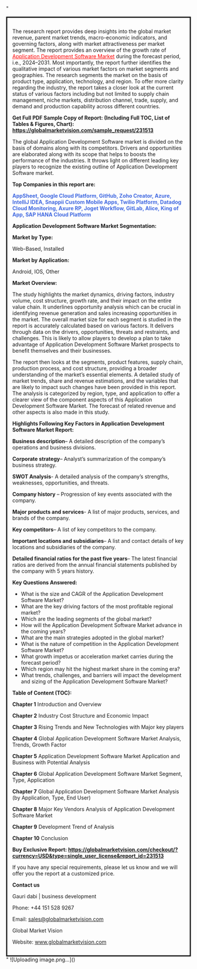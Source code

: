 "<div style='border: 3px solid black; padding: 1em;'>

The research report provides deep insights into the global market revenue, parent market trends, macro-economic indicators, and governing factors, along with market attractiveness per market segment. The report provides an overview of the growth rate of <a style='color: #ff0000;' href='https://globalmarketvision.com/reports/global-application-development-software-market/231513'>Application Development Software Market</a> during the forecast period, i.e., 2024–2031. Most importantly, the report further identifies the qualitative impact of various market factors on market segments and geographies. The research segments the market on the basis of product type, application, technology, and region. To offer more clarity regarding the industry, the report takes a closer look at the current status of various factors including but not limited to supply chain management, niche markets, distribution channel, trade, supply, and demand and production capability across different countries.

<strong>Get Full PDF Sample Copy of Report: (Including Full TOC, List of Tables &amp; Figures, Chart):</strong><strong> <a style='color: #ff0000;' href='https://globalmarketvision.com/sample_request/231513?utm_source=linkedinPulse&utm_medium=Dhiraj&utm_campaign=Dhiraj'><strong>https://globalmarketvision.com/sample_request/231513</strong></a></strong>

The global Application Development Software market is divided on the basis of domains along with its competitors. Drivers and opportunities are elaborated along with its scope that helps to boosts the performance of the industries. It throws light on different leading key players to recognize the existing outline of Application Development Software market.

<strong>Top Companies in this report are:</strong>

<strong style='color: #4169e1;'>AppSheet, Google Cloud Platform, GitHub, Zoho Creator, Azure, IntelliJ IDEA, Snappii Custom Mobile Apps, Twilio Platform, Datadog Cloud Monitoring, Axure RP, Joget Workflow, GitLab, Alice, King of App, SAP HANA Cloud Platform</strong>

<strong>Application Development Software Market Segmentation: </strong>

<strong>Market by Type:</strong>

Web-Based, Installed

<strong>Market by Application:</strong>

Android, IOS, Other

<strong>Market Overview:</strong>

The study highlights the market dynamics, driving factors, industry volume, cost structure, growth rate, and their impact on the entire value chain. It underlines opportunity analysis which can be crucial in identifying revenue generation and sales increasing opportunities in the market. The overall market size for each segment is studied in the report is accurately calculated based on various factors. It delivers through data on the drivers, opportunities, threats and restraints, and challenges. This is likely to allow players to develop a plan to take advantage of Application Development Software Market prospects to benefit themselves and their businesses.

The report then looks at the segments, product features, supply chain, production process, and cost structure, providing a broader understanding of the market’s essential elements. A detailed study of market trends, share and revenue estimations, and the variables that are likely to impact such changes have been provided in this report. The analysis is categorized by region, type, and application to offer a clearer view of the component aspects of this Application Development Software Market. The forecast of related revenue and other aspects is also made in this study.

<strong>Highlights Following Key Factors in Application Development Software Market Report:</strong>

<strong>Business description</strong>– A detailed description of the company’s operations and business divisions.

<strong>Corporate strategy</strong>– Analyst’s summarization of the company’s business strategy.

<strong>SWOT Analysis</strong>- A detailed analysis of the company’s strengths, weaknesses, opportunities, and threats.

<strong>Company history</strong> – Progression of key events associated with the company.

<strong>Major products and services</strong>- A list of major products, services, and brands of the company.

<strong>Key competitors</strong>– A list of key competitors to the company.

<strong>Important locations and subsidiaries</strong>– A list and contact details of key locations and subsidiaries of the company.

<strong>Detailed financial ratios for the past five years</strong>– The latest financial ratios are derived from the annual financial statements published by the company with 5 years history.

<strong>Key Questions Answered:</strong>
<ul>
  <li>What is the size and CAGR of the Application Development Software Market?</li>
  <li>What are the key driving factors of the most profitable regional market?</li>
  <li>Which are the leading segments of the global market?</li>
  <li>How will the Application Development Software Market advance in the coming years?</li>
  <li>What are the main strategies adopted in the global market?</li>
  <li>What is the nature of competition in the Application Development Software Market?</li>
  <li>What growth impetus or acceleration market carries during the forecast period?</li>
  <li>Which region may hit the highest market share in the coming era?</li>
  <li>What trends, challenges, and barriers will impact the development and sizing of the Application Development Software Market?</li>
</ul>
<strong>Table of Content (TOC): </strong>

<strong>Chapter 1</strong> Introduction and Overview

<strong>Chapter 2</strong> Industry Cost Structure and Economic Impact

<strong>Chapter 3</strong> Rising Trends and New Technologies with Major key players

<strong>Chapter 4</strong> Global Application Development Software Market Analysis, Trends, Growth Factor

<strong>Chapter 5</strong> Application Development Software Market Application and Business with Potential Analysis

<strong>Chapter 6</strong> Global Application Development Software Market Segment, Type, Application

<strong>Chapter 7</strong> Global Application Development Software Market Analysis (by Application, Type, End User)

<strong>Chapter 8</strong> Major Key Vendors Analysis of Application Development Software Market

<strong>Chapter 9</strong> Development Trend of Analysis

<strong>Chapter 10</strong> Conclusion

<strong>Buy Exclusive Report: <a style='color: #ff0000;' href='https://globalmarketvision.com/checkout/?currency=USD&type=single_user_license&report_id=231513?utm_source=linkedinPulse&utm_medium=Dhiraj&utm_campaign=Dhiraj'>https://globalmarketvision.com/checkout/?currency=USD&type=single_user_license&report_id=231513</a></strong>

If you have any special requirements, please let us know and we will offer you the report at a customized price.

<strong>Contact us</strong>

Gauri dabi | business development

Phone: +44 151 528 9267

Email: <a href='mailto:sales@globalmarketvision.com'>sales@globalmarketvision.com</a>

Global Market Vision

Website: <a href='http://www.globalmarketvision.com/'>www.globalmarketvision.com</a>

</div>"
![Uploading image.png…]()
